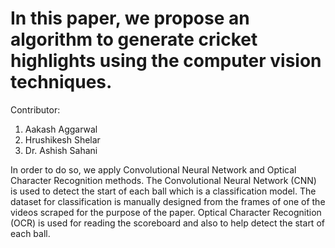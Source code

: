 # In this paper, we propose an algorithm to generate cricket highlights using the computer vision techniques. 

Contributor:
1. Aakash Aggarwal
2. Hrushikesh Shelar
3. Dr. Ashish Sahani

In order to do so, we apply Convolutional Neural Network and Optical Character Recognition methods. The Convolutional Neural Network (CNN) is used to detect the start of each ball which is a classification model. The dataset for classification is manually designed from the frames of one of the videos scraped for the purpose of the paper. Optical Character Recognition (OCR) is used for reading the scoreboard and also to help detect the start of each ball.   
